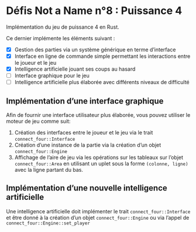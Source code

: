 # Défis Not a Name n°8 : Puissance 4

Implémentation du jeu de puissance 4 en Rust.

Ce dernier implémente les éléments suivant :
 * [x] Gestion des parties via un système générique en terme d’interface
 * [x] Interface en ligne de commande simple permettant les interactions entre le joueur et le jeu
 * [x] Intelligence artificielle jouant ses coups au hasard
 * [ ] Interface graphique pour le jeu
 * [ ] Intelligence artificielle plus élaborée avec différents niveaux de difficulté

## Implémentation d’une interface graphique

Afin de fournir une interface utilisateur plus élaborée, vous pouvez utiliser le moteur de jeu comme suit:

 1. Création des interfaces entre le joueur et le jeu via le trait `connect_four::Interface`
 2. Création d’une instance de la partie via la création d’un objet `connect_four::Engine`
 3. Affichage de l’aire de jeu via les opérations sur les tableaux sur l’objet `connect_four::Area` en utilisant un
uplet sous la forme `(colonne, ligne)` avec la ligne partant du bas.
    
## Implémentation d’une nouvelle intelligence artificielle

Une intelligence artificielle doit implémenter le trait `connect_four::Interface` et être donné à la création d’un objet
`connect_four::Engine` ou via l’appel de `connect_four::Engine::set_player`